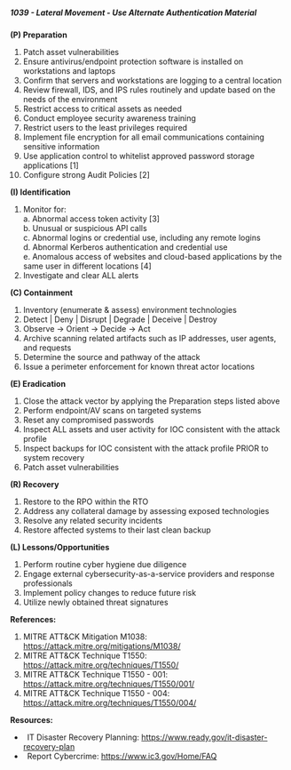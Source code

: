 ##### **1039 - Lateral Movement - Use Alternate Authentication Material**

**(P) Preparation**

1.  Patch asset vulnerabilities
2.  Ensure antivirus/endpoint protection software is installed on workstations and laptops
3.  Confirm that servers and workstations are logging to a central location
4.  Review firewall, IDS, and IPS rules routinely and update based on the needs of the environment
5.  Restrict access to critical assets as needed
6.  Conduct employee security awareness training
7.  Restrict users to the least privileges required
8.  Implement file encryption for all email communications containing sensitive information
9.  Use application control to whitelist approved password storage applications \[1\]
10.  Configure strong Audit Policies \[2\]

**(I) Identification**

1.  Monitor for:  
    a. Abnormal access token activity \[3\]  
    b. Unusual or suspicious API calls  
    c. Abnormal logins or credential use, including any remote logins  
    d. Abnormal Kerberos authentication and credential use  
    e. Anomalous access of websites and cloud-based applications by the same user in different locations \[4\]
2.  Investigate and clear ALL alerts

**(C) Containment**

1.  Inventory (enumerate & assess) environment technologies
2.  Detect | Deny | Disrupt | Degrade | Deceive | Destroy
3.  Observe -> Orient -> Decide -> Act
4.  Archive scanning related artifacts such as IP addresses, user agents, and requests
5.  Determine the source and pathway of the attack
6.  Issue a perimeter enforcement for known threat actor locations

**(E) Eradication**

1.  Close the attack vector by applying the Preparation steps listed above
2.  Perform endpoint/AV scans on targeted systems
3.  Reset any compromised passwords
4.  Inspect ALL assets and user activity for IOC consistent with the attack profile
5.  Inspect backups for IOC consistent with the attack profile PRIOR to system recovery
6.  Patch asset vulnerabilities

**(R) Recovery**

1.  Restore to the RPO within the RTO
2.  Address any collateral damage by assessing exposed technologies
3.  Resolve any related security incidents
4.  Restore affected systems to their last clean backup

**(L) Lessons/Opportunities**

1.  Perform routine cyber hygiene due diligence
2.  Engage external cybersecurity-as-a-service providers and response professionals
3.  Implement policy changes to reduce future risk
4.  Utilize newly obtained threat signatures

**References:**

1.  MITRE ATT&CK Mitigation M1038: https://attack.mitre.org/mitigations/M1038/
2.  MITRE ATT&CK Technique T1550: https://attack.mitre.org/techniques/T1550/
3.  MITRE ATT&CK Technique T1550 - 001: https://attack.mitre.org/techniques/T1550/001/
4.  MITRE ATT&CK Technique T1550 - 004: https://attack.mitre.org/techniques/T1550/004/

**Resources:**


*    IT Disaster Recovery Planning: https://www.ready.gov/it-disaster-recovery-plan
*    Report Cybercrime: https://www.ic3.gov/Home/FAQ


  

